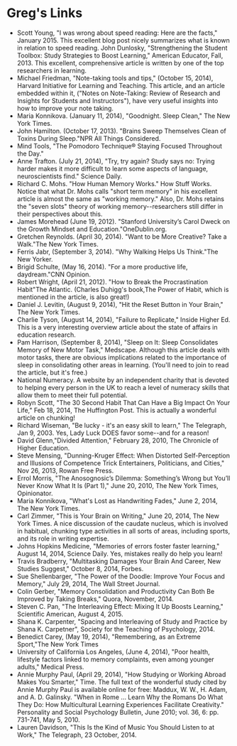 Greg's Links
===


- Scott Young, "I was wrong about speed reading: Here are the facts," January 2015. This excellent blog post nicely summarizes what is known in relation to speed reading.
John Dunlosky, "Strengthening the Student Toolbox: Study Strategies to Boost Learning," American Educator, Fall, 2013. This excellent, comprehensive article is written by one of the top researchers in learning.
- Michael Friedman, "Note-taking tools and tips," (October 15, 2014), Harvard Initiative for Learning and Teaching. This article, and an article embedded within it, ("Notes on Note-Taking: Review of Research and Insights for Students and Instructors"), have very useful insights into how to improve your note taking.
- Maria Konnikova. (January 11, 2014), "Goodnight. Sleep Clean," The New York Times.
-	John Hamilton. (October 17, 2013). "Brains Sweep Themselves Clean of Toxins During Sleep."NPR All Things Considered.
-	Mind Tools, "The Pomodoro Technique® Staying Focused Throughout the Day."
-	Anne Trafton. (July 21, 2014), "Try, try again? Study says no: Trying harder makes it more difficult to learn some aspects of language, neuroscientists find." Science Daily.
-	Richard C. Mohs. "How Human Memory Works." How Stuff Works. Notice that what Dr. Mohs calls "short term memory" in his excellent article is almost the same as "working memory." Also, Dr. Mohs retains the "seven slots" theory of working memory--researchers still differ in their perspectives about this.
-	James Morehead (June 19, 2012). "Stanford University’s Carol Dweck on the Growth Mindset and Education."OneDublin.org.
-	Gretchen Reynolds. (April 30, 2014). "Want to be More Creative? Take a Walk."The New York Times.
-	Ferris Jabr, (September 3, 2014). "Why Walking Helps Us Think."The New Yorker.
-	Brigid Schulte, (May 16, 2014). "For a more productive life, daydream."CNN Opinion.
-	Robert Wright, (April 21, 2012). "How to Break the Procrastination Habit"The Atlantic. (Charles Duhigg's book,The Power of Habit, which is mentioned in the article, is also great!)
-	Daniel J. Levitin, (August 9, 2014), "Hit the Reset Button in Your Brain," The New York Times.
-	Charlie Tyson, (August 14, 2014), "Failure to Replicate," Inside Higher Ed. This is a very interesting overview article about the state of affairs in education research.
-	Pam Harrison, (September 8, 2014), "Sleep on It: Sleep Consolidates Memory of New Motor Task," Medscape. Although this article deals with motor tasks, there are obvious implications related to the importance of sleep in consolidating other areas in learning. (You'll need to join to read the article, but it's free.)
-	National Numeracy. A website by an independent charity that is devoted to helping every person in the UK to reach a level of numeracy skills that allow them to meet their full potential.
-	Robyn Scott, "The 30 Second Habit That Can Have a Big Impact On Your Life," Feb 18, 2014, The Huffington Post. This is actually a wonderful article on chunking!
-	Richard Wiseman, "Be lucky - it's an easy skill to learn," The Telegraph, Jan 9, 2003. Yes, Lady Luck DOES favor some--and for a reason!
-	David Glenn,"Divided Attention," February 28, 2010, The Chronicle of Higher Education.
-	Steve Mensing, "Dunning-Kruger Effect: When Distorted Self-Perception and Illusions of Competence Trick Entertainers, Politicians, and Cities," Nov 26, 2013, Rowan Free Press.
-	Errol Morris, "The Anosognosic’s Dilemma: Something’s Wrong but You’ll Never Know What It Is (Part 1)," June 20, 2010, The New York Times, Opinionator.
-	Maria Konnikova, "What's Lost as Handwriting Fades," June 2, 2014, The New York Times.
-	Carl Zimmer, "This is Your Brain on Writing," June 20, 2014, The New York Times. A nice discussion of the caudate nucleus, which is involved in habitual, chunking type activities in all sorts of areas, including sports, and its role in writing expertise.
-	Johns Hopkins Medicine, "Memories of errors foster faster learning," August 14, 2014, Science Daily. Yes, mistakes really do help you learn!
-	Travis Bradberry, "Multitasking Damages Your Brain And Career, New Studies Suggest," October 8, 2014, Forbes.
-	Sue Shellenbarger, "The Power of the Doodle: Improve Your Focus and Memory," July 29, 2014, The Wall Street Journal.
-	Colin Gerber, "Memory Consolidation and Productivity Can Both Be Improved by Taking Breaks," Quora, November, 2014.
-	Steven C. Pan, "The Interleaving Effect: Mixing It Up Boosts Learning," Scientific American, August 4, 2015.
-	Shana K. Carpenter, "Spacing and Interleaving of Study and Practice by Shana K. Carpetner", Society for the Teaching of Psychology, 2014.
-	Benedict Carey, (May 19, 2014), "Remembering, as an Extreme Sport,"The New York Times
-	University of California Los Angeles, (June 4, 2014), "Poor health, lifestyle factors linked to memory complaints, even among younger adults," Medical Press.
-	Annie Murphy Paul, (April 29, 2014), "How Studying or Working Abroad Makes You Smarter," Time. The full text of the wonderful study cited by Annie Murphy Paul is available online for free: Maddux, W. W., H. Adam, and A. D. Galinsky. "When in Rome ... Learn Why the Romans Do What They Do: How Multicultural Learning Experiences Facilitate Creativity." Personality and Social Psychology Bulletin, June 2010; vol. 36, 6: pp. 731-741, May 5, 2010.
-	Lauren Davidson, "This Is the Kind of Music You Should Listen to at Work," The Telegraph, 23 October, 2014.
